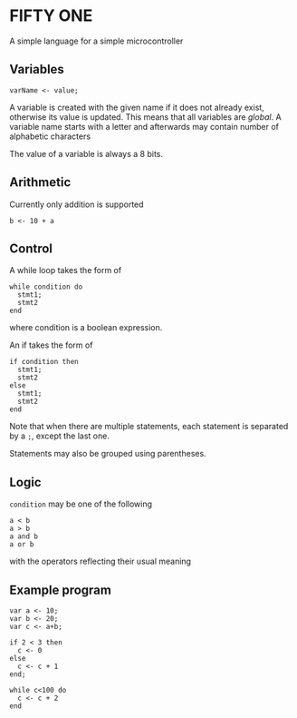 # FIFTY ONE
A simple language for a simple microcontroller

## Variables

```
varName <- value;
```

A variable is created with the given name if it does not already exist,
otherwise its value is updated. This means that all variables are *global*.
A variable name starts with a letter and afterwards may contain number of alphabetic
characters

The value of a variable is always a 8 bits.

## Arithmetic
Currently only addition is supported

```
b <- 10 + a
```

## Control

A while loop takes the form of

```
while condition do
  stmt1;
  stmt2
end
```
where condition is a boolean expression.

An if takes the form of

```
if condition then
  stmt1;
  stmt2
else
  stmt1;
  stmt2
end
```

Note that when there are multiple statements, each statement is separated by a
`;`, except the last one.

Statements may also be grouped using parentheses.

## Logic

`condition` may be one of the following

```
a < b
a > b
a and b
a or b
```

with the operators reflecting their usual meaning

## Example program

```
var a <- 10;
var b <- 20;
var c <- a+b;

if 2 < 3 then
  c <- 0
else
  c <- c + 1
end;

while c<100 do
  c <- c + 2
end
```
